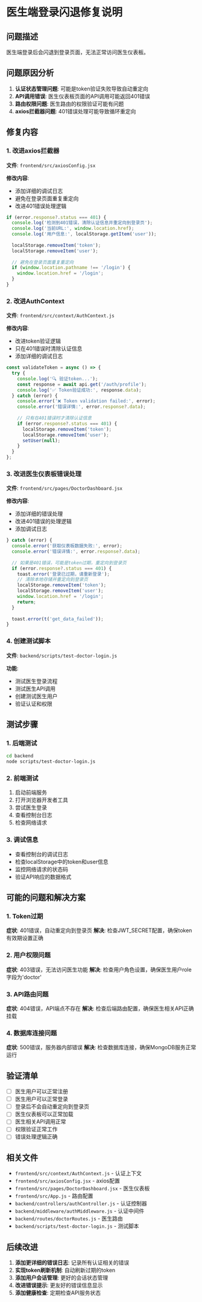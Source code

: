 # 医生端登录闪退修复说明

## 问题描述

医生端登录后会闪退到登录页面，无法正常访问医生仪表板。

## 问题原因分析

1. **认证状态管理问题**: 可能是token验证失败导致自动重定向
2. **API调用错误**: 医生仪表板页面的API调用可能返回401错误
3. **路由权限问题**: 医生路由的权限验证可能有问题
4. **axios拦截器问题**: 401错误处理可能导致循环重定向

## 修复内容

### 1. 改进axios拦截器

**文件**: `frontend/src/axiosConfig.jsx`

**修改内容**:
- 添加详细的调试日志
- 避免在登录页面重复重定向
- 改进401错误处理逻辑

```javascript
if (error.response?.status === 401) {
  console.log('检测到401错误，清除认证信息并重定向到登录页');
  console.log('当前URL:', window.location.href);
  console.log('用户信息:', localStorage.getItem('user'));
  
  localStorage.removeItem('token');
  localStorage.removeItem('user');
  
  // 避免在登录页面重复重定向
  if (window.location.pathname !== '/login') {
    window.location.href = '/login';
  }
}
```

### 2. 改进AuthContext

**文件**: `frontend/src/context/AuthContext.js`

**修改内容**:
- 改进token验证逻辑
- 只在401错误时清除认证信息
- 添加详细的调试日志

```javascript
const validateToken = async () => {
  try {
    console.log('🔍 验证token...');
    const response = await api.get('/auth/profile');
    console.log('✅ Token验证成功:', response.data);
  } catch (error) {
    console.error('❌ Token validation failed:', error);
    console.error('错误详情:', error.response?.data);
    
    // 只有在401错误时才清除认证信息
    if (error.response?.status === 401) {
      localStorage.removeItem('token');
      localStorage.removeItem('user');
      setUser(null);
    }
  }
};
```

### 3. 改进医生仪表板错误处理

**文件**: `frontend/src/pages/DoctorDashboard.jsx`

**修改内容**:
- 添加详细的错误处理
- 改进401错误的处理逻辑
- 添加调试日志

```javascript
} catch (error) {
  console.error('获取仪表板数据失败:', error);
  console.error('错误详情:', error.response?.data);
  
  // 如果是401错误，可能是token过期，重定向到登录页
  if (error.response?.status === 401) {
    toast.error('登录已过期，请重新登录');
    // 清除本地存储并重定向到登录页
    localStorage.removeItem('token');
    localStorage.removeItem('user');
    window.location.href = '/login';
    return;
  }
  
  toast.error(t('get_data_failed'));
}
```

### 4. 创建测试脚本

**文件**: `backend/scripts/test-doctor-login.js`

**功能**:
- 测试医生登录流程
- 测试医生API调用
- 创建测试医生用户
- 验证认证和权限

## 测试步骤

### 1. 后端测试
```bash
cd backend
node scripts/test-doctor-login.js
```

### 2. 前端测试
1. 启动前端服务
2. 打开浏览器开发者工具
3. 尝试医生登录
4. 查看控制台日志
5. 检查网络请求

### 3. 调试信息
- 查看控制台的调试日志
- 检查localStorage中的token和user信息
- 监控网络请求的状态码
- 验证API响应的数据格式

## 可能的问题和解决方案

### 1. Token过期
**症状**: 401错误，自动重定向到登录页
**解决**: 检查JWT_SECRET配置，确保token有效期设置正确

### 2. 用户权限问题
**症状**: 403错误，无法访问医生功能
**解决**: 检查用户角色设置，确保医生用户role字段为'doctor'

### 3. API路由问题
**症状**: 404错误，API端点不存在
**解决**: 检查后端路由配置，确保医生相关API正确挂载

### 4. 数据库连接问题
**症状**: 500错误，服务器内部错误
**解决**: 检查数据库连接，确保MongoDB服务正常运行

## 验证清单

- [ ] 医生用户可以正常注册
- [ ] 医生用户可以正常登录
- [ ] 登录后不会自动重定向到登录页
- [ ] 医生仪表板可以正常加载
- [ ] 医生相关API调用正常
- [ ] 权限验证正常工作
- [ ] 错误处理逻辑正确

## 相关文件

- `frontend/src/context/AuthContext.js` - 认证上下文
- `frontend/src/axiosConfig.jsx` - axios配置
- `frontend/src/pages/DoctorDashboard.jsx` - 医生仪表板
- `frontend/src/App.js` - 路由配置
- `backend/controllers/authController.js` - 认证控制器
- `backend/middleware/authMiddleware.js` - 认证中间件
- `backend/routes/doctorRoutes.js` - 医生路由
- `backend/scripts/test-doctor-login.js` - 测试脚本

## 后续改进

1. **添加更详细的错误日志**: 记录所有认证相关的错误
2. **实现token刷新机制**: 自动刷新过期的token
3. **添加用户会话管理**: 更好的会话状态管理
4. **改进错误提示**: 更友好的错误信息显示
5. **添加健康检查**: 定期检查API服务状态
